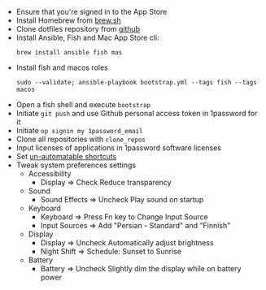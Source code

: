 * Ensure that you're signed in to the App Store
* Install Homebrew from [brew.sh](https://brew.sh)
* Clone dotfiles repository from [github](https://github.com/sam-hosseini/dotfiles)
* Install Ansible, Fish and Mac App Store cli:
    ```
    brew install ansible fish mas
    ```
* Install fish and macos roles
    ```
    sudo --validate; ansible-playbook bootstrap.yml --tags fish --tags macos
    ```
* Open a fish shell and execute `bootstrap`
* Initiate `git push` and use Github personal access token in 1password for it
* Initiate `op signin my 1password_email`
* Clone all repositories with `clone_repos`
* Input licenses of applications in 1password software licenses
* Set [un-automatable shortcuts](https://github.com/sam-hosseini/dotfiles/blob/main/roles/karabiner/files/shortcuts.md)
* Tweak system preferences settings
    * Accessibility
        * Display => Check Reduce transparency
    * Sound
        * Sound Effects => Uncheck Play sound on startup
    * Keyboard
        * Keyboard => Press Fn key to Change Input Source
        * Input Sources => Add "Persian - Standard" and "Finnish"
    * Display
        * Display => Uncheck Automatically adjust brightness
        * Night Shift => Schedule: Sunset to Sunrise
    * Battery
        * Battery => Uncheck Slightly dim the display while on battery power
